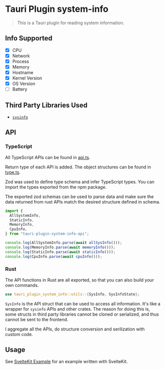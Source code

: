 # Tauri Plugin system-info

> This is a Tauri plugin for reading system information.

## Info Supported

- [x] CPU
- [x] Network
- [x] Process
- [x] Memory
- [x] Hostname
- [x] Kernel Version
- [x] OS Version
- [ ] Battery

## Third Party Libraries Used

- [`sysinfo`](https://crates.io/crates/sysinfo)

## API

### TypeScript

All TypeScript APIs can be found in [api.ts](./webview-src/api.ts).

Return type of each API is added. The object structures can be found in [type.ts](./webview-src/type.ts).

Zod was used to define type schema and infer TypeScript types. You can import the types exported from the npm package.

The exported zod schemas can be used to parse data and make sure the data returned from rust APIs match the desired structure defined in schema.

```typescript
import {
  AllSystemInfo,
  StaticInfo,
  MemoryInfo,
  CpuInfo,
} from "tauri-plugin-system-info-api";

console.log(AllSystemInfo.parse(await allSysInfo()));
console.log(MemoryInfo.parse(await memoryInfo()));
console.log(StaticInfo.parse(await staticInfo()));
console.log(CpuInfo.parse(await cpuInfo()));
```

### Rust

The API functions in Rust are all exported, so that you can also build your own commands.

```rust
use tauri_plugin_system_info::utils::{SysInfo, SysInfoState};
```

`SysInfo` is the API struct that can be used to access all information. It's like a wrapper for `sysinfo` APIs and other crates. The reason for doing this is, some structs in third party libraries cannot be cloned or serialized, and thus cannot be sent to the frontend.

I aggregate all the APIs, do structure conversion and serilization with custom code.

## Usage

See [SvelteKit Example](./examples/sveltekit/README.md) for an example written with SvelteKit.
